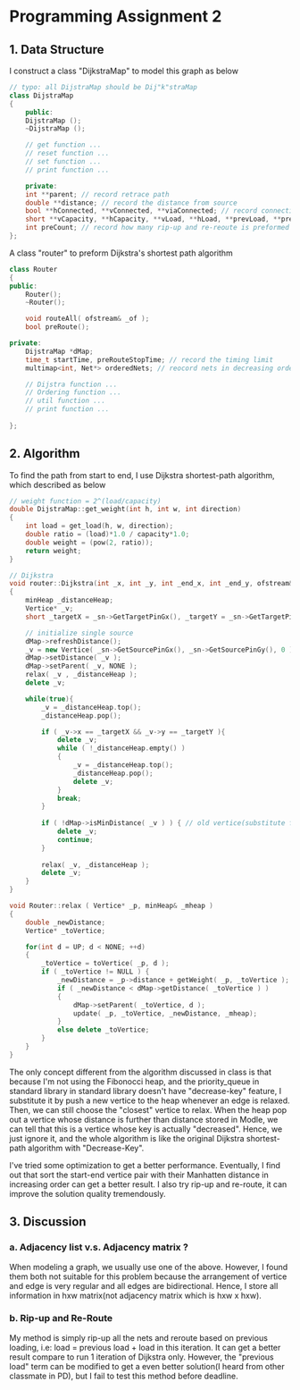 # Programming Assignment 2

## 1. Data Structure

I construct a class "DijkstraMap" to model this graph as below

```c++
// typo: all DijstraMap should be Dij"k"straMap
class DijstraMap
{
    public:
    DijstraMap ();
    ~DijstraMap ();

    // get function ...
    // reset function ...
    // set function ...
    // print function ...

    private:
    int **parent; // record retrace path
    double **distance; // record the distance from source
    bool **hConnected, **vConnected, **viaConnected; // record connection
    short **vCapacity, **hCapacity, **vLoad, **hLoad, **prevLoad, **prehLoad, **vof, **hof; // record loading
    int preCount; // record how many rip-up and re-reoute is preformed
};
```

A class "router" to preform Dijkstra's shortest path algorithm

```c++
class Router
{
public:
    Router();
    ~Router();

    void routeAll( ofstream& _of );
    bool preRoute();

private:
    DijstraMap *dMap;
    time_t startTime, preRouteStopTime; // record the timing limit
    multimap<int, Net*> orderedNets; // reocord nets in decreasing order base on their Manhattan distance of pins in subnets

    // Dijstra function ...
    // Ordering function ...
    // util function ...
    // print function ...
    
};
```



## 2. Algorithm

To find the path from start to end, I use Dijkstra shortest-path algorithm,  which described as below

```c++
// weight function = 2^(load/capacity)
double DijstraMap::get_weight(int h, int w, int direction) 
{
    int load = get_load(h, w, direction);
    double ratio = (load)*1.0 / capacity*1.0;
    double weight = (pow(2, ratio));
    return weight;
}

// Dijkstra
void router::Dijkstra(int _x, int _y, int _end_x, int _end_y, ofstream& output) 
{
    minHeap _distanceHeap;
    Vertice* _v;
    short _targetX = _sn->GetTargetPinGx(), _targetY = _sn->GetTargetPinGy();

    // initialize single source
    dMap->refreshDistance();
    _v = new Vertice( _sn->GetSourcePinGx(), _sn->GetSourcePinGy(), 0 );
    dMap->setDistance( _v );
    dMap->setParent( _v, NONE );
    relax( _v , _distanceHeap );
    delete _v;

    while(true){
        _v = _distanceHeap.top();
        _distanceHeap.pop();

        if ( _v->x == _targetX && _v->y == _targetY ){
            delete _v;
            while ( !_distanceHeap.empty() )
            {
                _v = _distanceHeap.top();
                _distanceHeap.pop();
                delete _v;
            }
            break;
        }
        
        if ( !dMap->isMinDistance( _v ) ) { // old vertice(substitute for Decrease-Key)
            delete _v;
            continue;
        }
        
        relax( _v, _distanceHeap );
        delete _v;
    }
}

void Router::relax ( Vertice* _p, minHeap& _mheap )
{
    double _newDistance;
    Vertice* _toVertice;

    for(int d = UP; d < NONE; ++d)
    {
        _toVertice = toVertice( _p, d );
        if ( _toVertice != NULL ) {
            _newDistance = _p->distance + getWeight( _p, _toVertice );
            if ( _newDistance < dMap->getDistance( _toVertice ) )
            {
                dMap->setParent( _toVertice, d );
                update( _p, _toVertice, _newDistance, _mheap);
            }
            else delete _toVertice;
        }
    }
}
```

The only concept different from the algorithm discussed in class is that because I'm not using the Fibonocci heap, and the priority_queue in standard library in standard library doesn't have "decrease-key" feature, I substitute it by push a new vertice to the heap whenever an edge is relaxed. Then, we can still choose the "closest" vertice to relax. When the heap pop out a vertice whose distance is further than distance stored in Modle, we can tell that this is a vertice whose key is actually "decreased". Hence, we just ignore it, and the whole algorithm is like the original Dijkstra shortest-path algorithm with "Decrease-Key". 

I've tried some optimization to get  a better performance. Eventually, I find out that sort the start-end vertice pair with their Manhatten distance in increasing order can get a better result. I also try rip-up and re-route, it can improve the solution quality tremendously.

## 3. Discussion

### a. Adjacency list v.s. Adjacency matrix ?

When modeling a graph, we usually use one of the above. However, I found them both not suitable for this problem because the arrangement of vertice and edge is very regular and all edges are bidirectional. Hence, I store all information in hxw matrix(not adjacency matrix which is  hxw x hxw).

### b. Rip-up and Re-Route

My method is simply rip-up all the nets and reroute based on previous loading, i.e: load = previous load + load in this iteration. It can get a better result compare to run 1 iteration of Dijkstra only. However, the "previous load" term can be modified to get a even better solution(I heard from other classmate in PD), but I fail to test this method before deadline. 

